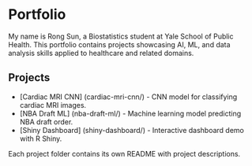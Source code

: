 # Portfolio
My name is Rong Sun, a Biostatistics student at Yale School of Public Health. This portfolio contains projects showcasing AI, ML, and data analysis skills applied to healthcare and related domains.

## Projects
- [Cardiac MRI CNN] (cardiac-mri-cnn/) - CNN model for classifying cardiac MRI images.
- [NBA Draft ML] (nba-draft-ml/) - Machine learning model predicting NBA draft order.
- [Shiny Dashboard] (shiny-dashboard/) - Interactive dashboard demo with R Shiny.

Each project folder contains its own README with project descriptions.
